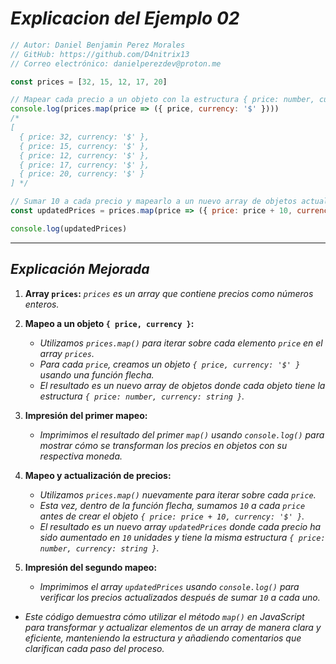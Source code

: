 <!-- Autor: Daniel Benjamin Perez Morales -->
<!-- GitHub: https://github.com/D4nitrix13 -->
<!-- GitLab: https://gitlab.com/D4nitrix13 -->
<!-- Correo electrónico: danielperezdev@proton.me -->

# ***Explicacion del Ejemplo 02***

```javascript
// Autor: Daniel Benjamin Perez Morales
// GitHub: https://github.com/D4nitrix13
// Correo electrónico: danielperezdev@proton.me

const prices = [32, 15, 12, 17, 20]

// Mapear cada precio a un objeto con la estructura { price: number, currency: string }
console.log(prices.map(price => ({ price, currency: '$' })))
/*
[
  { price: 32, currency: '$' },
  { price: 15, currency: '$' },
  { price: 12, currency: '$' },
  { price: 17, currency: '$' },
  { price: 20, currency: '$' }
] */

// Sumar 10 a cada precio y mapearlo a un nuevo array de objetos actualizados
const updatedPrices = prices.map(price => ({ price: price + 10, currency: '$' }))

console.log(updatedPrices)

```

---

## ***Explicación Mejorada***

1. **Array `prices`:** *`prices` es un array que contiene precios como números enteros.*

2. **Mapeo a un objeto `{ price, currency }`:**
   - *Utilizamos `prices.map()` para iterar sobre cada elemento `price` en el array `prices`.*
   - *Para cada `price`, creamos un objeto `{ price, currency: '$' }` usando una función flecha.*
   - *El resultado es un nuevo array de objetos donde cada objeto tiene la estructura `{ price: number, currency: string }`.*

3. **Impresión del primer mapeo:**
   - *Imprimimos el resultado del primer `map()` usando `console.log()` para mostrar cómo se transforman los precios en objetos con su respectiva moneda.*

4. **Mapeo y actualización de precios:**
   - *Utilizamos `prices.map()` nuevamente para iterar sobre cada `price`.*
   - *Esta vez, dentro de la función flecha, sumamos `10` a cada `price` antes de crear el objeto `{ price: price + 10, currency: '$' }`.*
   - *El resultado es un nuevo array `updatedPrices` donde cada precio ha sido aumentado en `10` unidades y tiene la misma estructura `{ price: number, currency: string }`.*

5. **Impresión del segundo mapeo:**
   - *Imprimimos el array `updatedPrices` usando `console.log()` para verificar los precios actualizados después de sumar `10` a cada uno.*

- *Este código demuestra cómo utilizar el método `map()` en JavaScript para transformar y actualizar elementos de un array de manera clara y eficiente, manteniendo la estructura y añadiendo comentarios que clarifican cada paso del proceso.*
